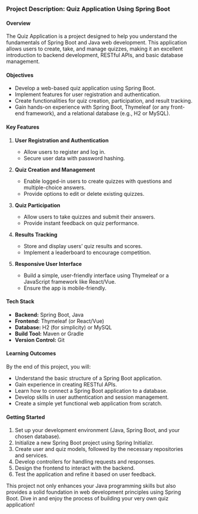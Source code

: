 ### Project Description: Quiz Application Using Spring Boot

#### Overview
The Quiz Application is a project designed to help you understand the fundamentals of Spring Boot and Java web development. This application allows users to create, take, and manage quizzes, making it an excellent introduction to backend development, RESTful APIs, and basic database management.

#### Objectives
- Develop a web-based quiz application using Spring Boot.
- Implement features for user registration and authentication.
- Create functionalities for quiz creation, participation, and result tracking.
- Gain hands-on experience with Spring Boot, Thymeleaf (or any front-end framework), and a relational database (e.g., H2 or MySQL).

#### Key Features
1. **User Registration and Authentication**
   - Allow users to register and log in.
   - Secure user data with password hashing.

2. **Quiz Creation and Management**
   - Enable logged-in users to create quizzes with questions and multiple-choice answers.
   - Provide options to edit or delete existing quizzes.

3. **Quiz Participation**
   - Allow users to take quizzes and submit their answers.
   - Provide instant feedback on quiz performance.

4. **Results Tracking**
   - Store and display users’ quiz results and scores.
   - Implement a leaderboard to encourage competition.

5. **Responsive User Interface**
   - Build a simple, user-friendly interface using Thymeleaf or a JavaScript framework like React/Vue.
   - Ensure the app is mobile-friendly.

#### Tech Stack
- **Backend:** Spring Boot, Java
- **Frontend:** Thymeleaf (or React/Vue)
- **Database:** H2 (for simplicity) or MySQL
- **Build Tool:** Maven or Gradle
- **Version Control:** Git

#### Learning Outcomes
By the end of this project, you will:
- Understand the basic structure of a Spring Boot application.
- Gain experience in creating RESTful APIs.
- Learn how to connect a Spring Boot application to a database.
- Develop skills in user authentication and session management.
- Create a simple yet functional web application from scratch.

#### Getting Started
1. Set up your development environment (Java, Spring Boot, and your chosen database).
2. Initialize a new Spring Boot project using Spring Initializr.
3. Create user and quiz models, followed by the necessary repositories and services.
4. Develop controllers for handling requests and responses.
5. Design the frontend to interact with the backend.
6. Test the application and refine it based on user feedback.

This project not only enhances your Java programming skills but also provides a solid foundation in web development principles using Spring Boot. Dive in and enjoy the process of building your very own quiz application!
